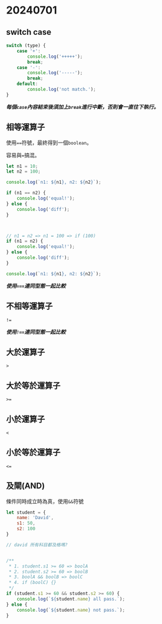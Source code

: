 # 20240701

## switch case

```js
switch (type) {
    case '+':
        console.log('+++++');
        break;
    case '-':
        console.log('-----');
        break;
    default:
        console.log('not match.');
}
```

***每個`case`內容結束後須加上`break`進行中斷，否則會一直往下執行。***


## 相等運算子

使用`==`符號，最終得到一個`boolean`。

容易與`=`搞混。

```js
let n1 = 10;
let n2 = 100;

console.log(`n1: ${n1}, n2: ${n2}`);

if (n1 == n2) {
    console.log('equal!');
} else {
    console.log('diff');
}



// n1 = n2 => n1 = 100 => if (100)
if (n1 = n2) {
    console.log('equal!');
} else {
    console.log('diff');
}

console.log(`n1: ${n1}, n2: ${n2}`);
```

***使用`===`連同型態一起比較***

## 不相等運算子

`!=`

***使用`!==`連同型態一起比較***

## 大於運算子

`>`

## 大於等於運算子

`>=`

## 小於運算子

`<`

## 小於等於運算子

`<=`

## 及閘(AND)

條件同時成立時為真，使用`&&`符號

```js
let student = {
    name: 'David',
    s1: 50,
    s2: 100
}

// david 所有科目都及格嗎?


/**
 * 1. student.s1 >= 60 => boolA
 * 2. student.s2 >= 60 => boolB
 * 3. boolA && boolB => boolC
 * 4. if (boolC) {}
 */
if (student.s1 >= 60 && student.s2 >= 60) {
    console.log(`${student.name} all pass.`);
} else {
    console.log(`${student.name} not pass.`);
}
```